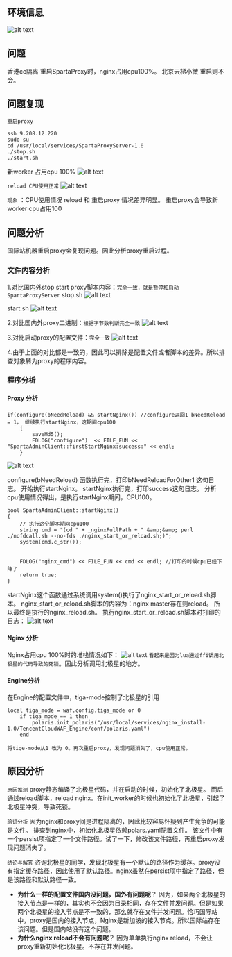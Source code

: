 ## 环境信息
![alt text](image.png)

## 问题
香港cc隔离 重启SpartaProxy时，nginx占用cpu100%。
北京云梯小微 重启则不会。

## 问题复现
`重启proxy`
``` 
ssh 9.208.12.220
sudo su
cd /usr/local/services/SpartaProxyServer-1.0
./stop.sh
./start.sh
```
新worker 占用cpu 100%
![alt text](image-1.png)

`reload CPU使用正常`
![alt text](image-2.png)

`现象` ：CPU使用情况 reload 和 重启proxy 情况差异明显。 重启proxy会导致新worker cpu占用100

## 问题分析
国际站机器重启proxy会复现问题。因此分析proxy重启过程。
### 文件内容分析
1.对比国内外stop start proxy脚本内容：`完全一致，就是暂停和启动SpartaProxyServer`
stop.sh
![alt text](image-3.png)

start.sh
![alt text](image-4.png)

2.对比国内外proxy二进制：`根据字节数判断完全一致`
![alt text](image-5.png)

3.对比启动proxy的配置文件：`完全一致`
![alt text](image-6.png)

4.由于上面的对比都是一致的，因此可以排除是配置文件或者脚本的差异。所以排查对象转为proxy的程序内容。



### 程序分析
#### Proxy 分析
``` 
if(configure(bNeedReload) && startNginx()) //configure返回1 bNeedReload = 1， 继续执行startNginx，这期间cpu100
    {
        saveMd5();
        FDLOG("configure")  << FILE_FUN << "SpartaAdminClient::firstStartNginx:success:" << endl;
    }
```

![alt text](image-7.png)

configure(bNeedReload) 函数执行完，打印bNeedReloadForOther1 这句日志。
开始执行startNginx。
startNginx执行完，打印success这句日志。
分析cpu使用情况得出，是执行startNginx期间，CPU100。

``` 
bool SpartaAdminClient::startNginx()
{
    // 执行这个脚本期间cpu100
    string cmd = "(cd " + _nginxFullPath + " &amp;&amp; perl ./nofdcall.sh --no-fds ./nginx_start_or_reload.sh;)";
    system(cmd.c_str());


    FDLOG("nginx_cmd") << FILE_FUN << cmd << endl; //打印的时候cpu已经下降了
    return true;
}
```
startNginx这个函数通过系统调用system()执行了nginx_start_or_reload.sh脚本。
nginx_start_or_reload.sh脚本的内容为：nginx master存在则reload。
所以最终是执行的nginx_reload.sh。
执行nginx_start_or_reload.sh脚本时打印的日志：
![alt text](image-8.png)

#### Nginx 分析
Nginx占用cpu 100%时的堆栈情况如下：
![alt text](image-9.png)
`看起来是因为lua通过ffi调用北极星的代码导致的死锁`。因此分析调用北极星的地方。

#### Engine分析
在Engine的配置文件中，tiga-mode控制了北极星的引用
``` 
local tiga_mode = waf.config.tiga_mode or 0
    if tiga_mode == 1 then
        polaris.init_polaris("/usr/local/services/nginx_install-1.0/TencentCloudWAF_Engine/conf/polaris.yaml")
    end
```
`将tige-mode从1 改为 0。再次重启proxy，发现问题消失了，cpu使用正常。`

## 原因分析
`原因推测`
proxy静态编译了北极星代码，并在启动的时候，初始化了北极星。 而后通过reload脚本，reload nginx。在init_worker的时候也初始化了北极星，引起了北极星冲突，导致死锁。

`验证分析`
因为nginx和proxy间是进程隔离的，因此比较容易怀疑到产生竞争的可能是文件。
排查到nginx中，初始化北极星依赖polars.yaml配置文件。
该文件中有一个persist项指定了一个文件路径。试了一下，修改该文件路径，再重启proxy发现问题消失了。

`结论与解答`
咨询北极星的同学，发现北极星有一个默认的路径作为缓存。proxy没有指定缓存路径，因此使用了默认路径。nginx虽然在persist项中指定了路径，但是该路径和默认路径一致。

- **为什么一样的配置文件国内没问题，国外有问题呢**？
因为，如果两个北极星的接入节点是一样的，其实也不会因为目录相同，存在文件并发问题。但是如果两个北极星的接入节点是不一致的，那么就存在文件并发问题。恰巧国际站中，proxy是国内的接入节点，Nginx是新加坡的接入节点。所以国际站存在该问题。但是国内站没有这个问题。
- **为什么nginx reload不会有问题呢**？
因为单单执行nginx reload，不会让proxy重新初始化北极星。不存在并发问题。